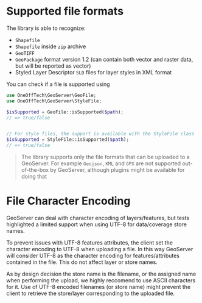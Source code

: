 # Supported file formats

The library is able to recognize:

* `Shapefile`
* `Shapefile` inside `zip` archive
* `GeoTIFF`
* `GeoPackage` format version 1.2 (can contain both vector and raster data, but will be reported as vector)
* Styled Layer Descriptor `SLD` files for layer styles in XML format

You can check if a file is supported using

```php
use OneOffTech\GeoServer\GeoFile;
use OneOffTech\GeoServer\StyleFile;

$isSupported = GeoFile::isSupported($path);
// => true/false


// For style files, the support is available with the StyleFile class
$isSupported = StyleFile::isSupported($path);
// => true/false
```

> The library supports only the file formats that can be uploaded to a GeoServer. 
> For example `Geojson`, `KML` and `GPX` are not supported out-of-the-box by GeoServer,
> although plugins might be available for doing that

# File Character Encoding

GeoServer can deal with character encoding of layers/features, but tests highlighted
a limited support when using UTF-8 for data/coverage store names.

To prevent issues with UTF-8 features attributes, the client set the character encoding
to UTF-8 when uploading a file. In this way GeoServer will consider UTF-8 as the
character encoding for features/attributes contained in the file. This do not affect
layer or store names.

As by design decision the store name is the filename, or the assigned name when 
performing the upload, we highly reccomend to use ASCII characters for it.
Use of UTF-8 encoded filenames (or store name) might prevent the client to retrieve the 
store/layer corresponding to the uploaded file.